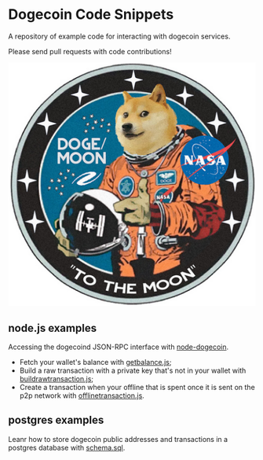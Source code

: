 # Dogecoin Code Snippets

A repository of example code for interacting with dogecoin services. 

Please send pull requests with code contributions!

![To the moon!](img/dogemoon.png)

## node.js examples
Accessing the dogecoind JSON-RPC interface with [node-dogecoin](https://github.com/countable/node-dogecoin).

 - Fetch your wallet's balance with [getbalance.js](nodejs/getbalance.js);
 - Build a raw transaction with a private key that's not in your wallet with [buildrawtransaction.js](nodejs/buildrawtransaction.js);
 - Create a transaction when your offline that is spent once it is sent on the p2p network with [offlinetransaction.js](nodejs/offlinetransaction.js).

## postgres examples
Leanr how to store dogecoin public addresses and transactions in a postgres database with [schema.sql](postgres/schema.sql).
